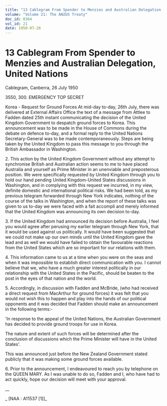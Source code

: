 ```yaml
---
title: "13 Cablegram From Spender to Menzies and Australian Delegation, United Nations"
volume: "Volume 21: The ANZUS Treaty"
doc_id: 8364
vol_id: 21
date: 1950-07-26
---
```


# 13 Cablegram From Spender to Menzies and Australian Delegation, United Nations

Cablegram, Canberra, 26 July 1950

3550, 300. EMERGENCY TOP SECRET

Korea - Request for Ground Forces At mid-day to-day, 26th July, there was delivered at External Affairs Office the text of a message from Attlee to Fadden dated 25th instant communicating the decision of the United Kingdom Government to despatch ground forces to Korea. This announcement was to be made in the House of Commons during the debate on defence to-day, and a formal reply to the United Nations Secretary-General was to be made contemporaneously. Steps are being taken by the United Kingdom to pass this message to you through the British Ambassador in Washington.

2\. This action by the United Kingdom Government without any attempt to synchronise British and Australian action seems to me to have placed Australia and yourself as Prime Minister in an unenviable and preposterous position. We were specifically requested by United Kingdom through you to hold our hand pending United Kingdom-United States discussions in Washington, and in complying with this request we incurred, in my view, definite domestic and international political risks. We had been told, as my previous telegram forwarded through New York indicates, nothing of the course of the talks in Washington, and when the report of these talks was given to us to-day we were faced with a fait accompli and merely informed that the United Kingdom was announcing its own decision to-day.

3\. If the United Kingdom had announced its decision before Australia, I feel you would agree after perusing my earlier telegram through New York, that it would be used against us politically. It would have been suggested that we could not make up our own minds until the United Kingdom gave the lead and as well we would have failed to obtain the favourable reactions from the United States which are so important for our relations with them.

4\. This information came to us at a time when you were on the seas and when it was impossible to establish direct communication with you. I cannot believe that we, who have a much greater interest politically in our relationship with the United States in the Pacific, should be beaten to the post in the eyes of that nation and the world.

5\. Accordingly, in discussion with Fadden and McBride, (who had received a direct request from MacArthur for ground forces) it was felt that you would not wish this to happen and play into the hands of our political opponents and it was decided that Fadden should make an announcement in the following terms:-

'In response to the appeal of the United Nations, the Australian Government has decided to provide ground troops for use in Korea.

The nature and extent of such forces will be determined after the conclusion of discussions which the Prime Minister will have in the United States'.

This was announced just before the New Zealand Government stated publicly that it was making some ground forces available.

6\. Prior to the announcement, I endeavoured to reach you by telephone on the QUEEN MARY. As I was unable to do so, Fadden and I, who have had to act quickly, hope our decision will meet with your approval.

__

_ [NAA : A11537 [1]]_
